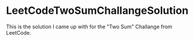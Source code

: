 # LeetCodeTwoSumChallangeSolution
This is the solution I came up with for the "Two Sum" Challange from LeetCode.
